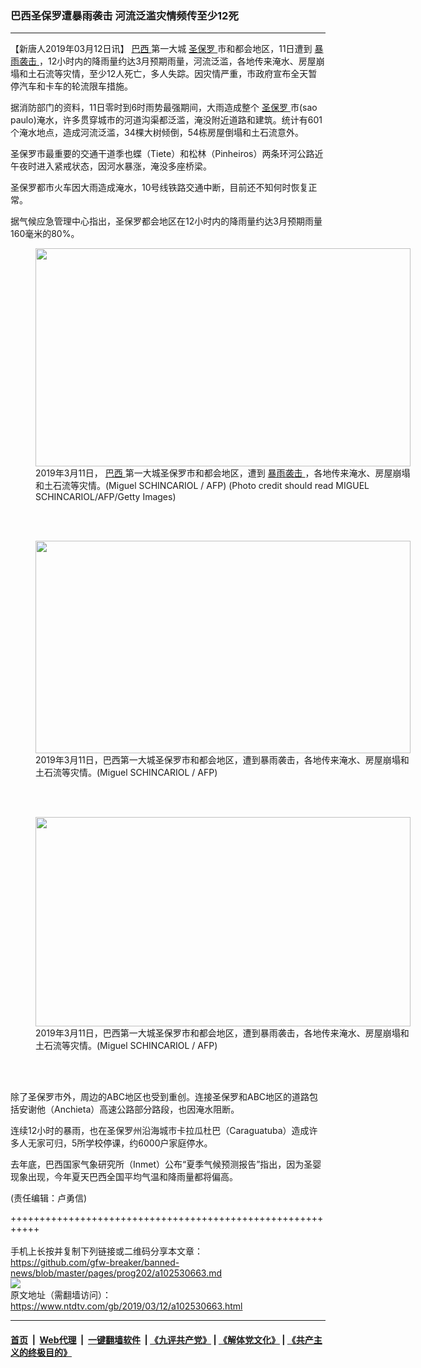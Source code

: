 ### 巴西圣保罗遭暴雨袭击 河流泛滥灾情频传至少12死
------------------------

<div class="post_content" itemprop="articleBody">
 <p>
  【新唐人2019年03月12日讯】
  <a href="https://www.ntdtv.com/gb/巴西.htm">
   巴西
  </a>
  第一大城
  <a href="https://www.ntdtv.com/gb/圣保罗.htm">
   圣保罗
  </a>
  市和都会地区，11日遭到
  <a href="https://www.ntdtv.com/gb/暴雨袭击.htm">
   暴雨袭击
  </a>
  ，12小时内的降雨量约达3月预期雨量，河流泛滥，各地传来淹水、房屋崩塌和土石流等灾情，至少12人死亡，多人失踪。因灾情严重，市政府宣布全天暂停汽车和卡车的轮流限车措施。
 </p>
 <p>
  据消防部门的资料，11日零时到6时雨势最强期间，大雨造成整个
  <a href="https://www.ntdtv.com/gb/圣保罗.htm">
   圣保罗
  </a>
  市(sao paulo)淹水，许多贯穿城市的河道沟渠都泛滥，淹没附近道路和建筑。统计有601个淹水地点，造成河流泛滥，34棵大树倾倒，54栋房屋倒塌和土石流意外。
 </p>
 <p>
  圣保罗市最重要的交通干道季也蝶（Tiete）和松林（Pinheiros）两条环河公路近午夜时进入紧戒状态，因河水暴涨，淹没多座桥梁。
 </p>
 <p>
  圣保罗都市火车因大雨造成淹水，10号线铁路交通中断，目前还不知何时恢复正常。
 </p>
 <p>
  据气候应急管理中心指出，圣保罗都会地区在12小时内的降雨量约达3月预期雨量160毫米的80%。
 </p>
 <figure class="wp-caption alignnone" id="attachment_102530676" style="width: 600px">
  <img alt="" class="size-medium wp-image-102530676" height="349" src="https://www.ntdtv.com/assets/uploads/2019/03/GettyImages-1129888414-600x349.jpg" width="600">
   <br/><figcaption class="wp-caption-text">
    2019年3月11日，
    <a href="https://www.ntdtv.com/gb/巴西.htm">
     巴西
    </a>
    第一大城圣保罗市和都会地区，遭到
    <a href="https://www.ntdtv.com/gb/暴雨袭击.htm">
     暴雨袭击
    </a>
    ，各地传来淹水、房屋崩塌和土石流等灾情。(Miguel SCHINCARIOL / AFP)        (Photo credit should read MIGUEL SCHINCARIOL/AFP/Getty Images)
   </figcaption><br/>
  </img>
 </figure><br/>
 <figure class="wp-caption alignnone" id="attachment_102530675" style="width: 600px">
  <img alt="" class="size-medium wp-image-102530675" height="340" src="https://www.ntdtv.com/assets/uploads/2019/03/GettyImages-1129888331-600x340.jpg" width="600">
   <br/><figcaption class="wp-caption-text">
    2019年3月11日，巴西第一大城圣保罗市和都会地区，遭到暴雨袭击，各地传来淹水、房屋崩塌和土石流等灾情。(Miguel SCHINCARIOL / AFP)
   </figcaption><br/>
  </img>
 </figure><br/>
 <figure class="wp-caption alignnone" id="attachment_102530674" style="width: 600px">
  <img alt="" class="size-medium wp-image-102530674" height="335" src="https://www.ntdtv.com/assets/uploads/2019/03/GettyImages-1129888307-600x335.jpg" width="600">
   <br/><figcaption class="wp-caption-text">
    2019年3月11日，巴西第一大城圣保罗市和都会地区，遭到暴雨袭击，各地传来淹水、房屋崩塌和土石流等灾情。(Miguel SCHINCARIOL / AFP)
   </figcaption><br/>
  </img>
 </figure><br/>
 <p>
  除了圣保罗市外，周边的ABC地区也受到重创。连接圣保罗和ABC地区的道路包括安谢他（Anchieta）高速公路部分路段，也因淹水阻断。
 </p>
 <p>
  连续12小时的暴雨，也在圣保罗州沿海城市卡拉瓜杜巴（Caraguatuba）造成许多人无家可归，5所学校停课，约6000户家庭停水。
 </p>
 <p>
  去年底，巴西国家气象研究所（Inmet）公布“夏季气候预测报告”指出，因为圣婴现象出现，今年夏天巴西全国平均气温和降雨量都将偏高。
 </p>
 <p>
 </p>
 <p>
  (责任编辑：卢勇信)
 </p>
 <div class="single_ad">
 </div>
</div>

+++++++++++++++++++++++++++++++++++++++++++++++++++++++++++<br/><br/>
手机上长按并复制下列链接或二维码分享本文章：<br/>
https://github.com/gfw-breaker/banned-news/blob/master/pages/prog202/a102530663.md <br/>
<a href='https://github.com/gfw-breaker/banned-news/blob/master/pages/prog202/a102530663.md'><img src='https://github.com/gfw-breaker/banned-news/blob/master/pages/prog202/a102530663.md.png'/></a> <br/>
原文地址（需翻墙访问）：https://www.ntdtv.com/gb/2019/03/12/a102530663.html


------------------------
#### [首页](https://github.com/gfw-breaker/banned-news/blob/master/README.md) &nbsp;|&nbsp; [Web代理](https://github.com/labour-camp/helloworld) &nbsp;|&nbsp; [一键翻墙软件](https://github.com/gfw-breaker/nogfw/blob/master/README.md) &nbsp;| [《九评共产党》](https://github.com/gfw-breaker/9ping.md/blob/master/README.md#九评之一评共产党是什么) | [《解体党文化》](https://github.com/gfw-breaker/jtdwh.md/blob/master/README.md) | [《共产主义的终极目的》](https://github.com/gfw-breaker/gczydzjmd.md/blob/master/README.md)

